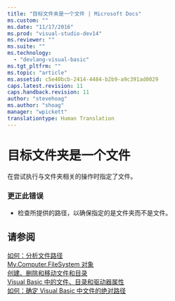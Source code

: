 ```yaml
---
title: "目标文件夹是一个文件 | Microsoft Docs"
ms.custom: ""
ms.date: "11/17/2016"
ms.prod: "visual-studio-dev14"
ms.reviewer: ""
ms.suite: ""
ms.technology: 
  - "devlang-visual-basic"
ms.tgt_pltfrm: ""
ms.topic: "article"
ms.assetid: c5e40bcb-2414-4484-b2b9-a9c391ad0029
caps.latest.revision: 11
caps.handback.revision: 11
author: "stevehoag"
ms.author: "shoag"
manager: "wpickett"
translationtype: Human Translation
---
```

# 目标文件夹是一个文件
在尝试执行与文件夹相关的操作时指定了文件。  
  
### 更正此错误  
  
-   检查所提供的路径，以确保指定的是文件夹而不是文件。  
  
## 请参阅  
 [如何：分析文件路径](../../visual-basic/developing-apps/programming/drives-directories-files/how-to-parse-file-paths.md)   
 [My.Computer.FileSystem 对象](../../visual-basic/language-reference/objects/my-computer-filesystem-object.md)   
 [创建、删除和移动文件和目录](../../visual-basic/developing-apps/programming/drives-directories-files/creating-deleting-and-moving-files-and-directories.md)   
 [Visual Basic 中的文件、目录和驱动器属性](http://msdn.microsoft.com/zh-cn/131593e9-d1b0-4c89-9c03-ae8afc458829)   
 [如何：确定 Visual Basic 中文件的绝对路径](http://msdn.microsoft.com/zh-cn/4c6769df-e9b9-4b69-bfdf-ce4cfbda30ff)